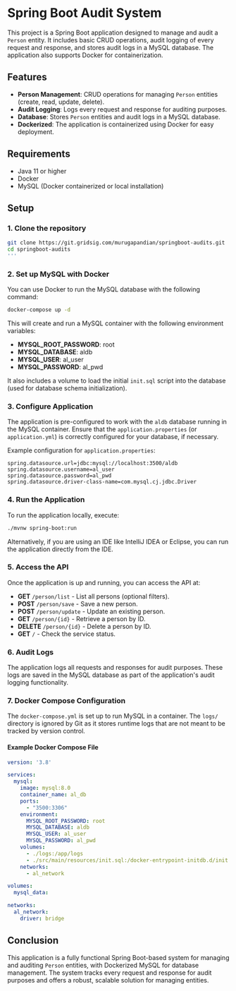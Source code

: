 # Spring Boot Audit System

This project is a Spring Boot application designed to manage and audit a `Person` entity. It includes basic CRUD operations, audit logging of every request and response, and stores audit logs in a MySQL database. The application also supports Docker for containerization.

## Features

- **Person Management**: CRUD operations for managing `Person` entities (create, read, update, delete).
- **Audit Logging**: Logs every request and response for auditing purposes.
- **Database**: Stores `Person` entities and audit logs in a MySQL database.
- **Dockerized**: The application is containerized using Docker for easy deployment.

## Requirements

- Java 11 or higher
- Docker
- MySQL (Docker containerized or local installation)

## Setup

### 1. Clone the repository

```bash
git clone https://git.gridsig.com/murugapandian/springboot-audits.git
cd springboot-audits
'''
```

### 2. Set up MySQL with Docker

You can use Docker to run the MySQL database with the following command:

```bash
docker-compose up -d
```
This will create and run a MySQL container with the following environment variables:

- **MYSQL_ROOT_PASSWORD**: root
- **MYSQL_DATABASE**: aldb
- **MYSQL_USER**: al_user
- **MYSQL_PASSWORD**: al_pwd

It also includes a volume to load the initial `init.sql` script into the database (used for database schema initialization).

### 3. Configure Application

The application is pre-configured to work with the `aldb` database running in the MySQL container. Ensure that the `application.properties` (or `application.yml`) is correctly configured for your database, if necessary.

Example configuration for `application.properties`:

```properties
spring.datasource.url=jdbc:mysql://localhost:3500/aldb
spring.datasource.username=al_user
spring.datasource.password=al_pwd
spring.datasource.driver-class-name=com.mysql.cj.jdbc.Driver
```

### 4. Run the Application

To run the application locally, execute:

```bash
./mvnw spring-boot:run
```
Alternatively, if you are using an IDE like IntelliJ IDEA or Eclipse, you can run the application directly from the IDE.

### 5. Access the API

Once the application is up and running, you can access the API at:

- **GET** `/person/list` - List all persons (optional filters).
- **POST** `/person/save` - Save a new person.
- **POST** `/person/update` - Update an existing person.
- **GET** `/person/{id}` - Retrieve a person by ID.
- **DELETE** `/person/{id}` - Delete a person by ID.
- **GET** `/` - Check the service status.

### 6. Audit Logs

The application logs all requests and responses for audit purposes. These logs are saved in the MySQL database as part of the application's audit logging functionality.

### 7. Docker Compose Configuration

The `docker-compose.yml` is set up to run MySQL in a container. The `logs/` directory is ignored by Git as it stores runtime logs that are not meant to be tracked by version control.

#### Example Docker Compose File

```yaml
version: '3.8'

services:
  mysql:
    image: mysql:8.0
    container_name: al_db
    ports:
      - "3500:3306"
    environment:
      MYSQL_ROOT_PASSWORD: root
      MYSQL_DATABASE: aldb
      MYSQL_USER: al_user
      MYSQL_PASSWORD: al_pwd
    volumes:
      - ./logs:/app/logs
      - ./src/main/resources/init.sql:/docker-entrypoint-initdb.d/init.sql
    networks:
      - al_network

volumes:
  mysql_data:

networks:
  al_network:
    driver: bridge
```

## Conclusion

This application is a fully functional Spring Boot-based system for managing and auditing `Person` entities, with Dockerized MySQL for database management. The system tracks every request and response for audit purposes and offers a robust, scalable solution for managing entities.

